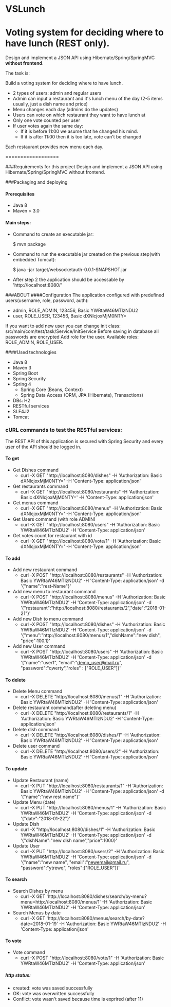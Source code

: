 # VSLunch

Voting system for deciding where to have lunch (REST only).
==================

Design and implement a JSON API using Hibernate/Spring/SpringMVC **without frontend**.

The task is:

Build a voting system for deciding where to have lunch.

 * 2 types of users: admin and regular users
 * Admin can input a restaurant and it's lunch menu of the day (2-5 items usually, just a dish name and price)
 * Menu changes each day (admins do the updates)
 * Users can vote on which restaurant they want to have lunch at
 * Only one vote counted per user
 * If user votes again the same day:
    - If it is before 11:00 we asume that he changed his mind.
    - If it is after 11:00 then it is too late, vote can't be changed

Each restaurant provides new menu each day.

==================

###Requirements for this project
Design and implement a JSON API using Hibernate/Spring/SpringMVC without frontend.

###Packaging and deploying
#### Prerequisites
- Java 8
- Maven > 3.0

#### Main steps:
- Command to create an executable jar:

    $ mvn package

- Command to run the executable jar created on the previous step(with embedded Tomcat):

    $ java -jar target/websocketauth-0.0.1-SNAPSHOT.jar

- After step 2 the application should be accessable by 'http://localhost:8080/'

###ABOUT
####Configuration
The application configured with predefined users(username, role, password, auth):
- admin, ROLE_ADMIN, 123456, Basic YWRtaW46MTIzNDU2
- user, ROLE_USER, 123456, Basic dXNlcjoxMjM0NTY=


If you want to add new user you can change init class: src/main/com/test/task/Service/InitService 
Before saving in database all passwords are encrypted
Add role for the user. Available roles: ROLE_ADMIN, ROLE_USER.

####Used technologies
- Java 8
- Maven 3
- Spring Boot
- Spring Security
- Spring 4
  * Spring Core (Beans, Context)
  * Spring Data Access (ORM, JPA (Hibernate), Transactions)
- DBs: H2
- RESTful services
- SLF4J2
- Tomcat


### cURL commands to test the RESTful services:
The REST API of this application is secured with Spring Security and every user of the API should be logged in.

#### To get

- Get Dishes command
    * curl -X GET "http://localhost:8080/dishes" -H 'Authorization: Basic dXNlcjoxMjM0NTY=' -H 'Content-Type: application/json'
- Get restaurants command
  * curl -X GET "http://localhost:8080/restaurants" -H 'Authorization: Basic dXNlcjoxMjM0NTY=' -H 'Content-Type: application/json'
- Get menus command 
    * curl -X GET "http://localhost:8080/menus" -H 'Authorization: Basic dXNlcjoxMjM0NTY=' -H 'Content-Type: application/json'
- Get Users command (with role ADMIN)
    * curl -X GET "http://localhost:8080/users" -H 'Authorization: Basic YWRtaW46MTIzNDU2' -H 'Content-Type: application/json'
- Get votes count for restaurant with id
    * curl -X GET "http://localhost:8080/vote/1" -H 'Authorization: Basic dXNlcjoxMjM0NTY=' -H 'Content-Type: application/json'

#### To add

- Add new restaurant command
  * curl -X POST "http://localhost:8080/restaurants" -H 'Authorization: Basic YWRtaW46MTIzNDU2' -H 'Content-Type: application/json' -d '{"name":"rest-Name"}'
- Add new menu to restaurant command 
    * curl -X POST "http://localhost:8080/menus" -H 'Authorization: Basic YWRtaW46MTIzNDU2' -H 'Content-Type: application/json' -d '{"restaurant":"http://localhost:8080/restaurants/2","date":"2018-01-21"}'
- Add new Dish to menu command
    * curl -X POST "http://localhost:8080/dishes" -H 'Authorization: Basic YWRtaW46MTIzNDU2' -H 'Content-Type: application/json'
  -d '{"menu":"http://localhost:8080/menus/1","dishName":"new dish", "price":100.1}'
- Add new User command 
    * curl -X POST "http://localhost:8080/users" -H 'Authorization: Basic YWRtaW46MTIzNDU2' -H 'Content-Type: application/json'
  -d '{"name":"user1", "email":"demo_user@mail.ru", "password":"qwerty","roles" : ["ROLE_USER"]}'

#### To delete

- Delete Menu command
    * curl -X DELETE "http://localhost:8080/menus/1" -H 'Authorization: Basic YWRtaW46MTIzNDU2' -H 'Content-Type: application/json'
- Delete restaurant command(after deleting menu) 
    * curl -X DELETE "http://localhost:8080/restaurants/1" -H 'Authorization: Basic YWRtaW46MTIzNDU2' -H 'Content-Type: application/json'
- Delete dish command
    * curl -X DELETE "http://localhost:8080/dishes/1" -H 'Authorization: Basic YWRtaW46MTIzNDU2' -H 'Content-Type: application/json'
- Delete user command
    * curl -X DELETE "http://localhost:8080/users/2" -H 'Authorization: Basic YWRtaW46MTIzNDU2' -H 'Content-Type: application/json'

#### To update

- Update Restaurant (name)
    * curl -X PUT "http://localhost:8080/restaurants/1" -H 'Authorization: Basic YWRtaW46MTIzNDU2' -H 'Content-Type: application/json'
  -d '{"name":"new rest name"}'
- Update Menu (date)
    * curl -X PUT "http://localhost:8080/menus/1" -H 'Authorization: Basic YWRtaW46MTIzNDU2' -H 'Content-Type: application/json'
  -d '{"date":"2018-01-22"}'
- Update Dish 
    * curl -X "http://localhost:8080/dishes/1" -H 'Authorization: Basic YWRtaW46MTIzNDU2' -H 'Content-Type: application/json'
  -d '{"dishName":"new dish name","price":1000}'
-  Update User 
    * curl -X PUT  "http://localhost:8080/users/2" -H 'Authorization: Basic YWRtaW46MTIzNDU2' -H 'Content-Type: application/json' -d '{"name":"new name", "email":"newemail@mail.ru", "password":"ytrewq", "roles":["ROLE_USER"]}'

#### To search

- Search Dishes by menu
    * curl -X GET 'http://localhost:8080/dishes/search/by-menu?menu=http://localhost:8080/menus/1' -H 'Authorization: Basic YWRtaW46MTIzNDU2' -H 'Content-Type: application/json'
- Search Menus by date
    * curl -X GET 'http://localhost:8080/menus/search/by-date?date=2018-01-19' -H 'Authorization: Basic YWRtaW46MTIzNDU2' -H 'Content-Type: application/json'

#### To vote

- Vote command
   * curl -X POST "http://localhost:8080/vote/1" -H 'Authorization: Basic YWRtaW46MTIzNDU2' -H 'Content-Type: application/json'

##### http status:
   - created: vote was saved successfully
   - OK: vote was overwritten successfully
   - Conflict: vote wasn't saved because time is exprired (after 11)


